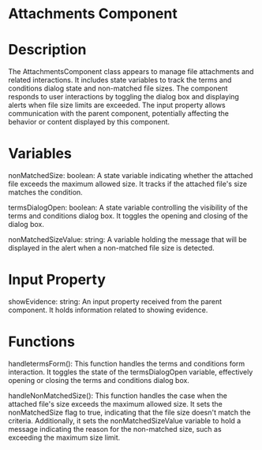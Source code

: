 # Attachments Component

# Description
The AttachmentsComponent class appears to manage file attachments and related interactions. It includes state variables to track the terms and conditions dialog state and non-matched file sizes. The component responds to user interactions by toggling the dialog box and displaying alerts when file size limits are exceeded. The input property allows communication with the parent component, potentially affecting the behavior or content displayed by this component.

# Variables
nonMatchedSize: boolean: A state variable indicating whether the attached file exceeds the maximum allowed size. It tracks if the attached file's size matches the condition.

termsDialogOpen: boolean: A state variable controlling the visibility of the terms and conditions dialog box. It toggles the opening and closing of the dialog box.

nonMatchedSizeValue: string: A variable holding the message that will be displayed in the alert when a non-matched file size is detected.

# Input Property

showEvidence: string: An input property received from the parent component. It holds information related to showing evidence.

# Functions
handletermsForm(): This function handles the terms and conditions form interaction. It toggles the state of the termsDialogOpen variable, effectively opening or closing the terms and conditions dialog box.

handleNonMatchedSize(): This function handles the case when the attached file's size exceeds the maximum allowed size. It sets the nonMatchedSize flag to true, indicating that the file size doesn't match the criteria. Additionally, it sets the nonMatchedSizeValue variable to hold a message indicating the reason for the non-matched size, such as exceeding the maximum size limit.

